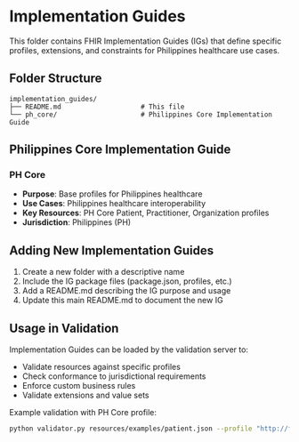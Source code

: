 # Implementation Guides

This folder contains FHIR Implementation Guides (IGs) that define specific profiles, extensions, and constraints for Philippines healthcare use cases.

## Folder Structure

```
implementation_guides/
├── README.md                    # This file
└── ph_core/                     # Philippines Core Implementation Guide
```

## Philippines Core Implementation Guide

### PH Core
- **Purpose**: Base profiles for Philippines healthcare
- **Use Cases**: Philippines healthcare interoperability
- **Key Resources**: PH Core Patient, Practitioner, Organization profiles
- **Jurisdiction**: Philippines (PH)

## Adding New Implementation Guides

1. Create a new folder with a descriptive name
2. Include the IG package files (package.json, profiles, etc.)
3. Add a README.md describing the IG purpose and usage
4. Update this main README.md to document the new IG

## Usage in Validation

Implementation Guides can be loaded by the validation server to:
- Validate resources against specific profiles
- Check conformance to jurisdictional requirements
- Enforce custom business rules
- Validate extensions and value sets

Example validation with PH Core profile:
```bash
python validator.py resources/examples/patient.json --profile "http://fhir.org.ph/core/StructureDefinition/ph-core-patient"
```
